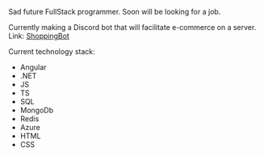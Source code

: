 Sad future FullStack programmer. Soon will be looking for a job.

Currently making a Discord bot that will facilitate e-commerce on a server. Link: [ShoppingBot](https://github.com/TuanDangIT/ShoppingBot)

Current technology stack:
- Angular
- .NET
- JS
- TS
- SQL
- MongoDb
- Redis
- Azure
- HTML
- CSS
